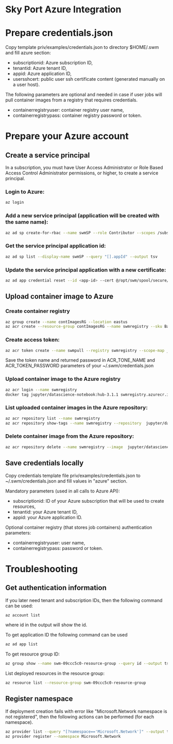 Sky Port Azure Integration
==========================

# Prepare credentials.json

Copy template priv/examples/credentials.json to directory $HOME/.swm and fill azure section:
* subscriptionid: Azure subscription ID,
* tenantid: Azure tenant ID,
* appid: Azure application ID,
* usersshcert: public user ssh certificate content (generated manually on a user host).

The following parameters are optional and needed in case if user jobs will pull container images from a registry that requires credentials.
* containerregistryuser: container registry user name,
* containerregistrypass: container registry password or token.


# Prepare your Azure account

## Create a service principal

In a subscription, you must have User Access Administrator
or Role Based Access Control Administrator permissions, or
higher, to create a service principal.

### Login to Azure:
```bash
az login
```

### Add a new service principal (application will be created with the same name):
```bash
az ad sp create-for-rbac --name swmSP --role Contributor --scopes /subscriptions/$SUBSCRIPTION_ID --cert @/opt/swm/spool/secure/node/cert.pem
```

### Get the service principal application id:
```bash
az ad sp list --display-name swmSP --query "[].appId" --output tsv
```

### Update the service principal application with a new certificate:
```bash
az ad app credential reset --id <app-id> --cert @/opt/swm/spool/secure/node/cert.pem
```

## Upload container image to Azure

### Create container registry
```bash
az group create --name contImagesRG --location eastus
az acr create --resource-group contImagesRG --name swmregistry --sku Basic
```

### Create access token:
```bash
az acr token create --name swmpull --registry swmregistry --scope-map _repositories_pull
```
Save the token name and returned password in ACR_TONE_NAME and ACR_TOKEN_PASSWORD parameters of your ~/.swm/credentials.json

### Upload container image to the Azure registry
```bash
az acr login --name swmregistry
docker tag jupyter/datascience-notebook:hub-3.1.1 swmregistry.azurecr.io/jupyter/datascience-notebook:hub-3.1.1
```

### List uploaded container images in the Azure repository:
```bash
az acr repository list --name swmregistry
az acr repository show-tags --name swmregistry --repository  jupyter/datascience-notebook
```

### Delete container image from the Azure repository:
```bash
az acr repository delete --name swmregistry --image  jupyter/datascience-notebook:hub-3.1.1
```

## Save credentials locally

Copy credentials template file priv/examples/credentials.json to ~/.swm/credentials.json and
fill values in "azure" section.

Mandatory parameters (used in all calls to Azure API):

* subscriptionid: ID of your Azure subscription that will be used to create resources,
* tenantid: your Azure tenant ID,
* appid: your Azure application ID.

Optional container registry (that stores job containers) authentication parameters:
* containerregistryuser: user name,
* containerregistrypass: password or token.


# Troubleshooting

## Get authentication information

If you later need tenant and subscription IDs, then the following command can be used:
```bash
az account list
```
where id in the output will show the id.

To get application ID the following command can be used
```bash
az ad app list
```

To get resource group ID:
```bash
az group show --name swm-09ccc5c0-resource-group --query id --output tsv
```

List deployed resources in the resource group:
```bash
az resource list --resource-group swm-09ccc5c0-resource-group
```

## Register namespace
If deployment creation fails with error like "Microsoft.Network namespace is not registered",
then the following actions can be performed (for each namespace).
```bash
az provider list --query "[?namespace=='Microsoft.Network']" --output table
az provider register --namespace Microsoft.Network
```
